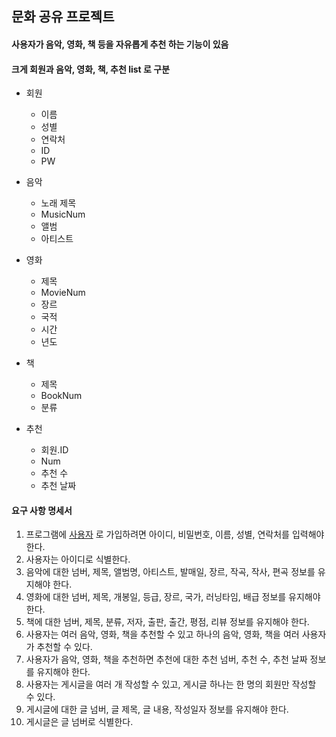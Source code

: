 ## 문화 공유 프로젝트

#### 사용자가 음악, 영화, 책 등을 자유롭게 추천 하는 기능이 있음
#### 크게 회원과 음악, 영화, 책, 추천 list 로 구분

* 회원
   - 이름
   - 성별
   - 연락처
   - ID
   - PW

* 음악 
   - 노래 제목
   - MusicNum
   - 앨범
   - 아티스트

* 영화 
   - 제목
   - MovieNum
   - 장르
   - 국적
   - 시간
   - 년도

* 책 
   - 제목
   - BookNum
   - 분류

* 추천
   - 회원.ID
   - Num
   - 추천 수
   - 추천 날짜


#### 요구 사항 명세서

1.	프로그램에 <u>사용자</u> 로 가입하려면 아이디, 비밀번호, 이름, 성별, 연락처를 입력해야 한다.
2.	사용자는 아이디로 식별한다.
3.	음악에 대한 넘버, 제목, 앨범명, 아티스트, 발매일, 장르, 작곡, 작사, 편곡 정보를 유지해야 한다.
4.	영화에 대한 넘버, 제목, 개봉일, 등급, 장르, 국가, 러닝타임, 배급 정보를 유지해야 한다.
5.	책에 대한 넘버, 제목, 분류, 저자, 출판, 출간, 평점, 리뷰 정보를 유지해야 한다.
6.	사용자는 여러 음악, 영화, 책을 추천할 수 있고 하나의 음악, 영화, 책을 여러 사용자가 추천할 수 있다. 
7.	사용자가 음악, 영화, 책을 추천하면 추천에 대한 추천 넘버, 추천 수, 추천 날짜 정보를 유지해야 한다.
8.	사용자는 게시글을 여러 개 작성할 수 있고, 게시글 하나는 한 명의 회원만 작성할 수 있다.
9.	게시글에 대한 글 넘버, 글 제목, 글 내용, 작성일자 정보를 유지해야 한다.
10.	게시글은 글 넘버로 식별한다.


